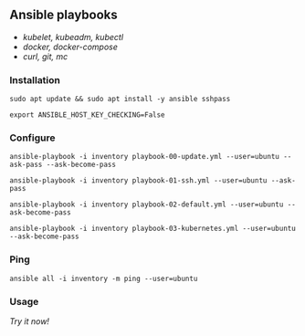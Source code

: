 ## Ansible playbooks

- *kubelet, kubeadm, kubectl*
- *docker, docker-compose*
- *curl, git, mc*

### Installation
```
sudo apt update && sudo apt install -y ansible sshpass
```
```
export ANSIBLE_HOST_KEY_CHECKING=False
```

### Configure
```
ansible-playbook -i inventory playbook-00-update.yml --user=ubuntu --ask-pass --ask-become-pass
```
```
ansible-playbook -i inventory playbook-01-ssh.yml --user=ubuntu --ask-pass
```
```
ansible-playbook -i inventory playbook-02-default.yml --user=ubuntu --ask-become-pass
```
```
ansible-playbook -i inventory playbook-03-kubernetes.yml --user=ubuntu --ask-become-pass
```

### Ping
```
ansible all -i inventory -m ping --user=ubuntu
```

### Usage
*Try it now!*
